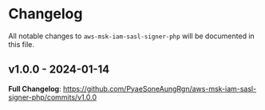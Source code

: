 # Changelog

All notable changes to `aws-msk-iam-sasl-signer-php` will be documented in this file.

## v1.0.0 - 2024-01-14

**Full Changelog**: https://github.com/PyaeSoneAungRgn/aws-msk-iam-sasl-signer-php/commits/v1.0.0
